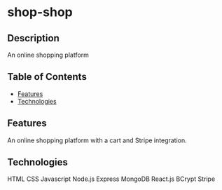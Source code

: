 # shop-shop

## Description
An online shopping platform

## Table of Contents
* [Features](#features)
* [Technologies](#technologies)

## Features
An online shopping platform with a cart and Stripe integration.

## Technologies
HTML
CSS
Javascript
Node.js
Express
MongoDB
React.js
BCrypt
Stripe